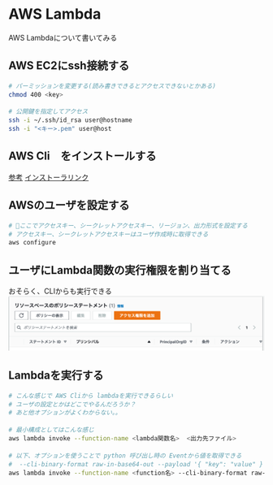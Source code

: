 # AWS Lambda

AWS Lambdaについて書いてみる

## AWS EC2にssh接続する

```sh
# パーミッションを変更する(読み書きできるとアクセスできないとかある)
chmod 400 <key>

# 公開鍵を指定してアクセス
ssh -i ~/.ssh/id_rsa user@hostname
ssh -i "<キー>.pem" user@host
```

## AWS Cli　をインストールする

[参考](https://qiita.com/nanbuwks/items/3b500fa1d55b56ef66dc)
[インストーラリンク](https://aws.amazon.com/jp/cli/)

## AWSのユーザを設定する

```sh
# 🌟ここでアクセスキー、シークレットアクセスキー、リージョン、出力形式を設定する
# アクセスキー、シークレットアクセスキーはユーザ作成時に取得できる
aws configure
```

## ユーザにLambda関数の実行権限を割り当てる

おそらく、CLIからも実行できる
![Lambda権限割り当て画像](img/LambdaResourcePolicy.png)

## Lambdaを実行する

```sh
# こんな感じで AWS Cliから lambdaを実行できるらしい
# ユーザの設定とかはどこでやるんだろうか？
# あと他オプションがよくわからない。。

# 最小構成としてはこんな感じ
aws lambda invoke --function-name <lambda関数名>  <出力先ファイル>

# 以下、オプションを使うことで python 呼び出し時の Eventから値を取得できる
#  --cli-binary-format raw-in-base64-out --payload '{ "key": "value" }'
aws lambda invoke --function-name <function名> --cli-binary-format raw-in-base64-out --payload '{ "key": "value" }' response.json
```
